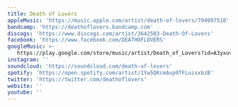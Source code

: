 ```yaml
---
title: Death of Lovers
appleMusic: 'https://music.apple.com/artist/death-of-lovers/794997510'
bandcamp: 'https://deathoflovers.bandcamp.com'
discogs: 'https://www.discogs.com/artist/3642503-Death-Of-Lovers'
facebook: 'https://www.facebook.com/DEATHOFLOVERS'
googleMusic: >-
   https://play.google.com/store/music/artist/Death_of_Lovers?id=A3yxuvjbif2274huwwmzzl5heh4
instagram: ''
soundcloud: 'https://soundcloud.com/death-of-lovers'
spotify: 'https://open.spotify.com/artist/1Yw5QKcmAvp0TFLuisxbzB'
twitter: 'https://twitter.com/deathoflovers'
website: ''
youtube: ''
---
```

